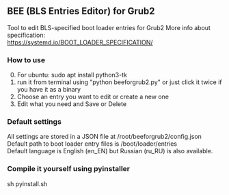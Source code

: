 ## BEE (BLS Entries Editor) for Grub2
Tool to edit BLS-specified boot loader entries for Grub2
More info about specification:<br>https://systemd.io/BOOT_LOADER_SPECIFICATION/

### How to use
0. For ubuntu: sudo apt install python3-tk
1. run it from terminal using "python beeforgrub2.py" or just click it twice if you have it as a binary
2. Choose an entry you want to edit or create a new one
3. Edit what you need and Save or Delete

### Default settings
All settings are stored in a JSON file at /root/beeforgrub2/config.json<br>
Default path to boot loader entry files is /boot/loader/entries<br>
Default language is English (en_EN) but Russian (ru_RU) is also available.

### Compile it yourself using pyinstaller
sh pyinstall.sh
